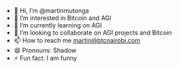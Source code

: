 - 👋 Hi, I’m @martinmutonga
- 👀 I’m interested in Bitcoin and AGI
- 🌱 I’m currently learning on AGI
- 💞️ I’m looking to collaborate on AGI projects and Bitcoin
- 📫 How to reach me martin@btcnairobi.com
- 😄 Pronouns: Shadow
- ⚡ Fun fact: I am funny

<!---
martinmutonga/martinmutonga is a ✨ special ✨ repository because its `README.md` (this file) appears on your GitHub profile.
You can click the Preview link to take a look at your changes.
--->
